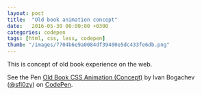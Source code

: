 ```yaml
---
layout: post
title:  "Old book animation concept"
date:   2016-05-30 00:00:00 +0300
categories: codepen
tags: [html, css, less, codepen]
thumb: "/images/7704b6e9a0084df39400e5dc433fe6db.png"
---
```


This is concept of old book experience on the web.  

<p data-height="700" data-theme-id="light" data-slug-hash="ezYLgz" data-default-tab="result" data-user="sfi0zy" data-embed-version="2" class="codepen">See the Pen <a href="http://codepen.io/sfi0zy/pen/ezYLgz/">Old Book CSS Animation (Concept)</a> by Ivan Bogachev (<a href="http://codepen.io/sfi0zy">@sfi0zy</a>) on <a href="http://codepen.io">CodePen</a>.</p>
<script async src="//assets.codepen.io/assets/embed/ei.js"></script>

[demo-on-codepen]: http://codepen.io/sfi0zy/pen/ezYLgz
